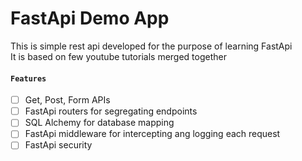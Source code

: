 # FastApi Demo App
This is simple rest api developed for the purpose of learning FastApi  
It is based on few youtube tutorials merged together

#### `Features`
* [ ] Get, Post, Form APIs
* [ ] FastApi routers for segregating endpoints
* [ ] SQL Alchemy for database mapping
* [ ] FastApi middleware for intercepting ang logging each request
* [ ] FastApi security
